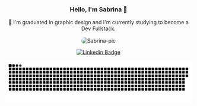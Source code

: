 <h3 align="center">
  Hello, I'm Sabrina 👋
  </h3>

<p align="center"> 🌱 I'm graduated in graphic design and I'm currently studying to become a Dev Fullstack. </p>

<div align="center">
  
  <img align="center" alt="Sabrina-pic" height="150" style="border-radius:50px;" src="https://im7.ezgif.com/tmp/ezgif-7-639b630a75.gif"><br>

  
  [![Linkedin Badge](https://img.shields.io/badge/-LinkedIn-blue?style=flat-square&logo=Linkedin&logoColor=white&link=https://www.linkedin.com/in/sabrinamartins2/)](https://www.linkedin.com/in/sabrinamartins2/)
  
  ![Snake animation](https://github.com/chellebernardo/chellebernardo/blob/output/github-contribution-grid-snake.svg)

</div>
